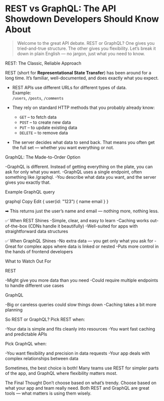 # REST vs GraphQL: The API Showdown Developers Should Know About  

> Welcome to the great API debate. REST or GraphQL? One gives you tried-and-true structure. The other gives you flexibility. Let’s break it down in plain English — no jargon, just what you need to know.  



 REST: The Classic, Reliable Approach  

REST (short for **Representational State Transfer**) has been around for a long time. It’s familiar, well-documented, and does exactly what you expect.  

- REST APIs use different URLs for different types of data.  
 Example:  
  `/users`, `/posts`, `/comments`  

- They rely on standard HTTP methods that you probably already know:  
  - `GET` – to fetch data  
  - `POST` – to create new data  
  - `PUT` – to update existing data  
  - `DELETE` – to remove data  

- The server decides what data to send back. That means you often get the full set — whether you want everything or not.  



GraphQL: The Made-to-Order Option

-GraphQL is different. Instead of getting everything on the plate, you can ask for only what you want.
-GraphQL uses a single endpoint, often something like /graphql.
-You describe what data you want, and the server gives you exactly that.

Example GraphQL query

graphql
Copy
Edit
{
  user(id: "123") {
    name
    email
  }
}

➡ This returns just the user’s name and email — nothing more, nothing less.


✅ When REST Shines
-Simple, clear, and easy to learn
-Caching works out-of-the-box (CDNs handle it beautifully)
-Well-suited for apps with straightforward data structures


✅ When GraphQL Shines
-No extra data — you get only what you ask for
-Great for complex apps where data is linked or nested
-Puts more control in the hands of frontend developers


What to Watch Out For

REST

-Might give you more data than you need
-Could require multiple endpoints to handle different use cases

GraphQL

-Big or careless queries could slow things down
-Caching takes a bit more planning


So REST or GraphQL?
Pick REST when:

-Your data is simple and fits cleanly into resources
-You want fast caching and predictable APIs


Pick GraphQL when:

-You want flexibility and precision in data requests
-Your app deals with complex relationships between data

Sometimes, the best choice is both! Many teams use REST for simpler parts of the app, and GraphQL where flexibility matters most.


The Final Thought
Don’t choose based on what’s trendy. Choose based on what your app and team really need.
Both REST and GraphQL are great tools — what matters is using them wisely.


